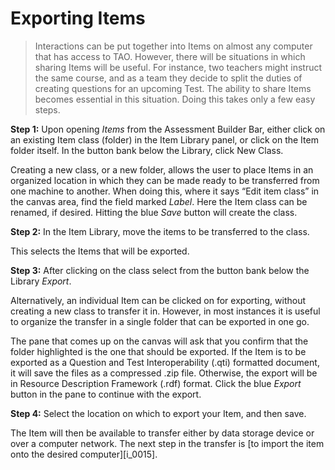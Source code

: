 # Exporting Items

>Interactions can be put together into Items on almost any computer that has access to TAO. However, there will be situations in which sharing Items will be useful. For instance, two teachers might instruct the same course, and as a team they decide to split the duties of creating questions for an upcoming Test. The ability to share Items becomes essential in this situation. Doing this takes only a few easy steps.

**Step 1:** Upon opening *Items* from the Assessment Builder Bar, either click on an existing Item class (folder) in the Item Library panel, or click on the Item folder itself. In the button bank below the Library, click New Class. 

Creating a new class, or a new folder, allows the user to place Items in an organized location in which they can be made ready to be transferred from one machine to another. When doing this, where it says “Edit item class” in the canvas area, find the field marked *Label*. Here the Item class can be renamed, if desired.  Hitting the blue *Save* button will create the class.

**Step 2:** In the Item Library, move the items to be transferred to the class.

This selects the Items that will be exported.

**Step 3:** After clicking on the class select from the button bank below the Library *Export*.

Alternatively, an individual Item can be clicked on for exporting, without creating a new class to transfer it in. However, in most instances it is useful to organize the transfer in a single folder that can be exported in one go.

The pane that comes up on the canvas will ask that you confirm that the folder highlighted is the one that should be exported. If the Item is to be exported as a Question and Test Interoperability (.qti) formatted document, it will save the files as a compressed .zip file. Otherwise, the export will be in Resource Description Framework (.rdf) format. Click the blue *Export* button in the pane to continue with the export.

**Step 4:** Select the location on which to export your Item, and then save.

The Item will then be available to transfer either by data storage device or over a computer network. The next step in the transfer is [to import the item onto the desired computer][i_0015].
